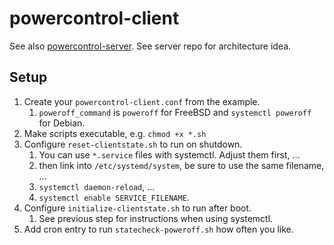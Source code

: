 # powercontrol-client

See also [powercontrol-server](https://github.com/s4b7r/powercontrol-server). See server repo for architecture idea.

## Setup

1. Create your `powercontrol-client.conf` from the example.
   1. `poweroff_command` is `poweroff` for FreeBSD and `systemctl poweroff` for Debian.
2. Make scripts executable, e.g. `chmod +x *.sh`
3. Configure `reset-clientstate.sh` to run on shutdown.
   1. You can use `*.service` files with systemctl. Adjust them first, ...
   2. then link into `/etc/systemd/system`, be sure to use the same filename, ...
   3. `systemctl daemon-reload`, ...
   4. `systemctl enable SERVICE_FILENAME`.
4. Configure `initialize-clientstate.sh` to run after boot.
   1. See previous step for instructions when using systemctl.
5. Add cron entry to run `statecheck-poweroff.sh` how often you like.
